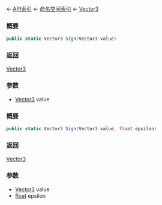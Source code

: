 ← [API索引](Api-Index) ← [命名空间索引](Namespace-Index) ← [Vector3](VRageMath.Vector3)

### 概要

```csharp
public static Vector3 Sign(Vector3 value)
```

### 返回

[Vector3](VRageMath.Vector3)

### 参数

* [Vector3](VRageMath.Vector3) value
### 概要

```csharp
public static Vector3 Sign(Vector3 value, float epsilon)
```

### 返回

[Vector3](VRageMath.Vector3)

### 参数

* [Vector3](VRageMath.Vector3) value
* [float](https://docs.microsoft.com/en-us/dotnet/api/System.Single?view=netframework-4.6) epsilon
